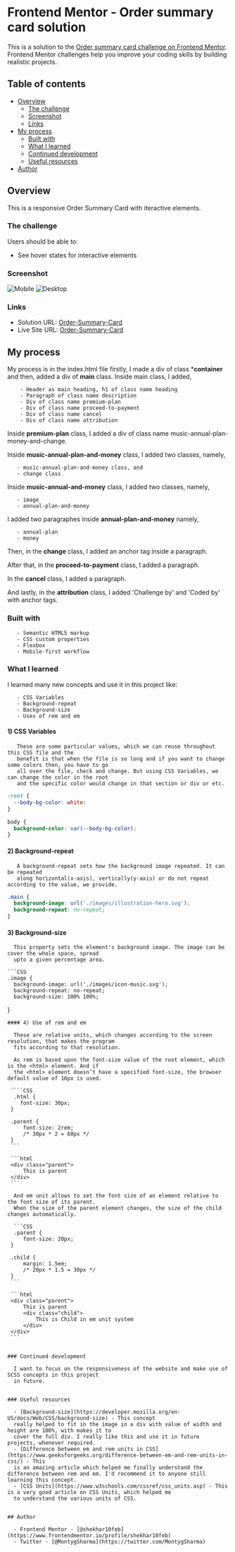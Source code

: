 # Frontend Mentor - Order summary card solution

This is a solution to the [Order summary card challenge on Frontend Mentor](https://www.frontendmentor.io/challenges/order-summary-component-QlPmajDUj). 
Frontend Mentor challenges help you improve your coding skills by building realistic projects. 

## Table of contents

- [Overview](#overview)
  - [The challenge](#the-challenge)
  - [Screenshot](#screenshot)
  - [Links](#links)
- [My process](#my-process)
  - [Built with](#built-with)
  - [What I learned](#what-i-learned)
  - [Continued development](#continued-development)
  - [Useful resources](#useful-resources)
- [Author](#author)


## Overview
This is a responsive Order Summary Card with iteractive elements.
### The challenge

Users should be able to:

- See hover states for interactive elements

### Screenshot

![Mobile](./Screenshot/mobile-resolution_375px.jpg)
![Desktop](./Screenshot/Desktop-resolution_1440px.jpg)


### Links

- Solution URL: [Order-Summary-Card](https://github.com/shekhar10feb/Order-Summary-Card)
- Live Site URL: [Order-Summary-Card](https://shekhar10feb.github.io/Order-Summary-Card/)

## My process

My process is in the index.html file firstly, I made a div of class ***container** and then, 
added a div of **main** class. Inside main class, I added,
        
        - Header as main heading, h1 of class name heading
        - Paragraph of class name description 
        - Div of class name premium-plan
        - Div of class name proceed-to-payment
        - Div of class name cancel
        - Div of class name attribution 

Inside **premium-plan** class, I added a div of class name music-annual-plan-money-and-change.

Inside **music-annual-plan-and-money** class, I added two classes, namely,
       
       - music-annual-plan-and-money class, and
       - change class

Inside **music-annual-and-money** class, I added two classes, namely,

       - image
       - annual-plan-and-money

I added two paragraphes inside **annual-plan-and-money** namely,
       
       - annual-plan
       - money 

Then, in the **change** class, I added an anchor tag inside a paragraph.

After that, in the **proceed-to-payment** class, I added a paragraph.

In the **cancel** class, I added a paragraph.

And lastly, in the **attribution** class, I added 'Challenge by' and 'Coded by' with anchor tags. 

### Built with

       - Semantic HTML5 markup
       - CSS custom properties
       - Flexbox
       - Mobile-first workflow


### What I learned

I learned many new concepts and use it in this project like: 

       - CSS Variables
       - Background-repeat 
       - Background-size
       - Uses of rem and em

   #### 1) CSS Variables 

       These are some particular values, which we can reuse throughout this CSS file and the 
       benefit is that when the file is so long and if you want to change some colors then, you have to go 
       all over the file, check and change. But using CSS Variables, we can change the color in the root 
       and the specific color would change in that section or div or etc.
  
   ```CSS
   :root {
     --body-bg-color: white:
   }

   body {
     background-color: var(--body-bg-color);
   }
   ```
 #### 2) Background-repeat 

       A background-repeat sets how the background image repeated. It can be repeated 
       along horizontal(x-axis), vertically(y-axis) or do not repeat according to the value, we provide.
   
   ```CSS
   .main {
     background-image: url('./images/illustration-hero.svg');
     background-repeat: no-repeat;
   }
   ```
 #### 3) Background-size

      This property sets the element's background image. The image can be cover the whole space, spread 
      upto a given percentage area.

    ```CSS
    .image {
      background-image: url('./images/icon-music.svg');
      background-repeat: no-repeat;
      background-size: 100% 100%;
   }
   ```
 #### 4) Use of rem and em 

     These are relative units, which changes according to the screen resolution, that makes the program 
     fits according to that resolution. 
     
     As rem is based upon the font-size value of the root element, which is the <html> element. And if 
     the <html> element doesn’t have a specified font-size, the browser default value of 16px is used.

    ````CSS
     .html {
       font-size: 30px;
    }
    
    .parent {
        font-size: 2rem;
        /* 30px * 2 = 60px */
    }
    ```

    ```html
    <div class="parent">
        This is parent
    </div>
    ```

     And em unit allows to set the font size of an element relative to the font size of its parent. 
     When the size of the parent element changes, the size of the child changes automatically.

     ```CSS
     .parent {
        font-size: 20px;
    }
  
    .child {
        margin: 1.5em;
        /* 20px * 1.5 = 30px */
    }
    ```
    
    ```html
    <div class="parent">
        This is parent
        <div class="child">
            This is Child in em unit system
        </div>
    </div>
    ```


### Continued development

     I want to focus on the responsiveness of the website and make use of SCSS concepts in this project 
     in future.


### Useful resources

     - [Background-size](https://developer.mozilla.org/en-US/docs/Web/CSS/background-size) - This concept 
     really helped to fit in the image in a div with value of width and height are 100%, with makes it to 
     cover the full div. I really like this and use it in future projects, whenever required. 
     - [Difference between em and rem units in CSS](https://www.geeksforgeeks.org/difference-between-em-and-rem-units-in-css/) - This 
     is an amazing article which helped me finally understand the difference between rem and em. I'd recommend it to anyone still learning this concept.
     - [CSS Units](https://www.w3schools.com/cssref/css_units.asp) - This is a very good article on CSS Units, which helped me 
     to understand the various units of CSS.
 

## Author

     - Frontend Mentor - [@shekhar10feb](https://www.frontendmentor.io/profile/shekhar10feb)
     - Twitter - [@MontygSharma](https://twitter.com/MontygSharma)


